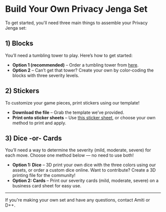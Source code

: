 # Build Your Own Privacy Jenga Set

To get started, you'll need three main things to assemble your Privacy Jenga set:

## 1) Blocks
You’ll need a tumbling tower to play. Here’s how to get started:

- **Option 1 (recommended)** – Order a tumbling tower from [here](https://www.amazon.com/gp/product/B0CQR7M3JH/ref=ppx_yo_dt_b_search_asin_image).
- **Option 2** – Can’t get that tower? Create your own by color-coding the blocks with three severity levels.

## 2) Stickers
To customize your game pieces, print stickers using our template!

- **Download the file** – Grab the template we’ve provided.
- **Print onto sticker sheets** – Use [this sticker sheet](https://www.amazon.com/gp/product/B09BBJLCP4/ref=ppx_yo_dt_b_search_asin_title), or choose your own method to print and apply.

## 3) Dice -or- Cards
You’ll need a way to determine the severity (mild, moderate, severe) for each move. Choose one method below — no need to use both!

- **Option 1: Dice** – 3D print your own dice with the three colors using our assets, or order a custom dice online. Want to contribute? Create a 3D printing file for the community!
- **Option 2: Cards** – Print our severity cards (mild, moderate, severe) on a business card sheet for easy use.

---

If you're making your own set and have any questions, contact Amiti or D++.
